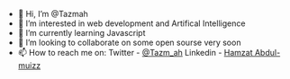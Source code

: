 - 👋 Hi, I’m @Tazmah
- 👀 I’m interested in web development and Artifical Intelligence
- 🌱 I’m currently learning Javascript
- 💞️ I’m looking to collaborate on some open sourse very soon
- 📫 How to reach me on: Twitter - [@Tazm_ah](https://twitter.com/tazm_ah) Linkedin - [Hamzat Abdul-muizz](https://www.linkedin.com/in/abdul-muizz-hamzat-a3789a230)

<!---
Tazmah/Tazmah is a ✨ special ✨ repository because its `README.md` (this file) appears on your GitHub profile.
You can click the Preview link to take a look at your changes.
--->
